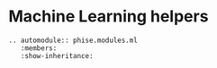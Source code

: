 # Machine Learning helpers

```{eval-rst}
.. automodule:: phise.modules.ml
   :members:
   :show-inheritance:
```
